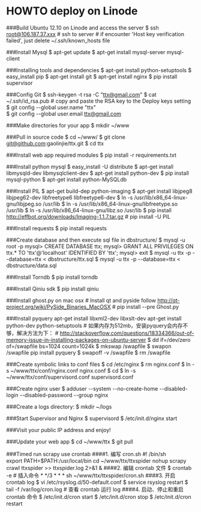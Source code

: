 HOWTO deploy on Linode
======================

###Build Ubuntu 12.10 on Linode and access the server
	$ ssh root@106.187.37.xxx
	# ssh to server
	# if encounter 'Host key verification failed', just delete ~/.ssh/known_hosts file

###Install Mysql
	$ apt-get update
	$ apt-get install mysql-server mysql-client

###Installing tools and dependencies
	$ apt-get install python-setuptools
	$ easy_install pip
	$ apt-get install git
	$ apt-get install nginx
	$ pip install supervisor

###Config Git
	$ ssh-keygen -t rsa -C "ttx@gmail.com"
	$ cat ~/.ssh/id_rsa.pub
	# copy and paste the RSA key to the Deploy keys setting
	$ git config --global user.name "ttx"  
	$ git config --global user.email ttx@gmail.com  

###Make directories for your app
	$ mkdir ~/www

###Pull in source code
	$ cd ~/www/
	$ git clone git@github.com:gaolinjie/ttx.git
	$ cd ttx

###Install web app required modules
	$ pip install -r requirements.txt

###Install python mysql
	$ easy_install -U distribute
	$ apt-get install libmysqld-dev libmysqlclient-dev
    $ apt-get install python-dev
	$ pip install mysql-python
	$ apt-get install python-MySQLdb

###Install PIL
	$ apt-get build-dep python-imaging
	$ apt-get install libjpeg8 libjpeg62-dev libfreetype6 libfreetype6-dev
	$ ln -s /usr/lib/x86_64-linux-gnu/libjpeg.so /usr/lib
	$ ln -s /usr/lib/x86_64-linux-gnu/libfreetype.so /usr/lib
	$ ln -s /usr/lib/x86_64-linux-gnu/libz.so /usr/lib
	$ pip install http://effbot.org/downloads/Imaging-1.1.7.tar.gz
	# pip install -U PIL

###Install requests
	$ pip install requests

###Create database and then execute sql file in dbstructure/
	$ mysql -u root -p
	mysql> CREATE DATABASE ttx;
	mysql> GRANT ALL PRIVILEGES ON ttx.* TO 'ttx'@'localhost' IDENTIFIED BY 'ttx';
	mysql> exit
	$ mysql -u ttx -p --database=ttx < dbstructure/ttx.sql
	$ mysql -u ttx -p --database=ttx < dbstructure/data.sql

###Install Torndb
    $ pip install torndb

###Install Qiniu sdk
    $ pip install qiniu

###Install ghost.py on mac osx
	# Install qt and pyside follow http://qt-project.org/wiki/PySide_Binaries_MacOSX
	# pip install --pre Ghost.py

###Install pyquery
    apt-get install libxml2-dev libxslt-dev
    apt-get install python-dev python-setuptools
    # 如果内存为512mb，安装pyquery会内存不够，解决方法为下：
    # http://stackoverflow.com/questions/18334366/out-of-memory-issue-in-installing-packages-on-ubuntu-server
    $ dd if=/dev/zero of=/swapfile bs=1024 count=1024k
    $ mkswap /swapfile
    $ swapon /swapfile
    pip install pyquery
    $ swapoff -v /swapfile
    $ rm /swapfile

###Create symbolic links to conf files
	$ cd /etc/nginx
	$ rm nginx.conf
	$ ln -s ~/www/ttx/conf/nginx.conf nginx.conf
	$ cd
	$ ln -s ~/www/ttx/conf/supervisord.conf supervisord.conf  

###Create nginx user
	$ adduser --system --no-create-home --disabled-login --disabled-password --group nginx

###Create a logs directory:
	$ mkdir ~/logs

###Start Supervisor and Nginx
	$ supervisord
	$ /etc/init.d/nginx start

###Visit your public IP address and enjoy!

###Update your web app
	$ cd ~/www/ttx
	$ git pull

###Timed run scrapy use crontab
####1. 编写 cron.sh
	#! /bin/sh                     
	export PATH=$PATH:/usr/local/bin
	cd ~/www/ttx/ttxspider
	nohup scrapy crawl ttxspider >> ttxspider.log 2>&1 &
####2. 编辑 crontab 文件
	$ crontab -e
	# 插入命令 * */3 * * *  sh ~/www/ttx/ttxspider/cron.sh
####3. 开启 crontab log
	$ vi /etc/rsyslog.d/50-default.conf 
	$ service rsyslog  restart
	$ tail -f /var/log/cron.log
	# 查看 crontab 运行 log
####4. 启动、停止和重启 crontab 命令
	$ /etc/init.d/cron start
	$ /etc/init.d/cron stop
	$ /etc/init.d/cron restart
